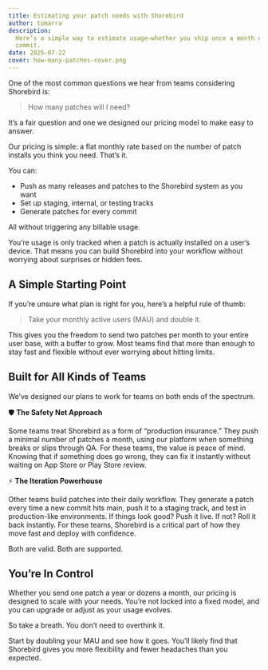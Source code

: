 ```yaml
---
title: Estimating your patch needs with Shorebird
author: tomarra
description:
  Here’s a simple way to estimate usage—whether you ship once a month or every
  commit.
date: 2025-07-22
cover: how-many-patches-cover.png
---
```


One of the most common questions we hear from teams considering Shorebird is:

> How many patches will I need?

It’s a fair question and one we designed our pricing model to make easy to
answer.

Our pricing is simple: a flat monthly rate based on the number of patch installs
you think you need. That’s it.

You can:

- Push as many releases and patches to the Shorebird system as you want
- Set up staging, internal, or testing tracks
- Generate patches for every commit

All without triggering any billable usage.

You’re usage is only tracked when a patch is actually installed on a user’s
device. That means you can build Shorebird into your workflow without worrying
about surprises or hidden fees.

## A Simple Starting Point

If you’re unsure what plan is right for you, here’s a helpful rule of thumb:

> Take your monthly active users (MAU) and double it.

This gives you the freedom to send two patches per month to your entire user
base, with a buffer to grow. Most teams find that more than enough to stay fast
and flexible without ever worrying about hitting limits.

## Built for All Kinds of Teams

We’ve designed our plans to work for teams on both ends of the spectrum.

🛡 **The Safety Net Approach**

Some teams treat Shorebird as a form of “production insurance.” They push a
minimal number of patches a month, using our platform when something breaks or
slips through QA. For these teams, the value is peace of mind. Knowing that if
something does go wrong, they can fix it instantly without waiting on App Store
or Play Store review.

⚡ **The Iteration Powerhouse**

Other teams build patches into their daily workflow. They generate a patch every
time a new commit hits main, push it to a staging track, and test in
production-like environments. If things look good? Push it live. If not? Roll it
back instantly. For these teams, Shorebird is a critical part of how they move
fast and deploy with confidence.

Both are valid. Both are supported.

## You’re In Control

Whether you send one patch a year or dozens a month, our pricing is designed to
scale with your needs. You’re not locked into a fixed model, and you can upgrade
or adjust as your usage evolves.

So take a breath. You don’t need to overthink it.

Start by doubling your MAU and see how it goes. You’ll likely find that
Shorebird gives you more flexibility and fewer headaches than you expected.
